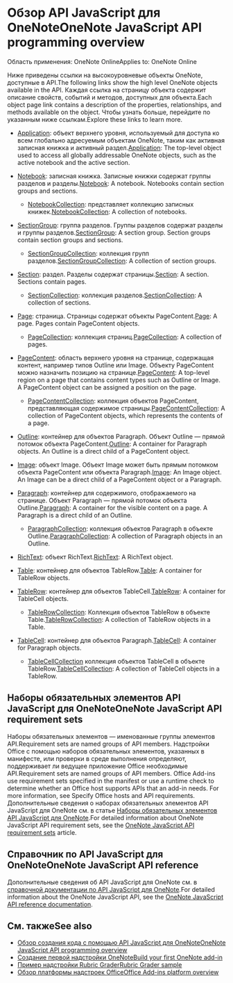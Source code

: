 # <a name="onenote-javascript-api-overview"></a><span data-ttu-id="0094a-101">Обзор API JavaScript для OneNote</span><span class="sxs-lookup"><span data-stu-id="0094a-101">OneNote JavaScript API programming overview</span></span>

<span data-ttu-id="0094a-102">Область применения: OneNote Online</span><span class="sxs-lookup"><span data-stu-id="0094a-102">Applies to: OneNote Online</span></span>

<span data-ttu-id="0094a-103">Ниже приведены ссылки на высокоуровневые объекты OneNote, доступные в API.</span><span class="sxs-lookup"><span data-stu-id="0094a-103">The following links show the high level OneNote objects available in the API.</span></span> <span data-ttu-id="0094a-104">Каждая ссылка на страницу объекта содержит описание свойств, событий и методов, доступных для объекта.</span><span class="sxs-lookup"><span data-stu-id="0094a-104">Each object page link contains a description of the properties, relationships, and methods available on the object.</span></span> <span data-ttu-id="0094a-105">Чтобы узнать больше, перейдите по указанным ниже ссылкам.</span><span class="sxs-lookup"><span data-stu-id="0094a-105">Explore these links to learn more.</span></span> 
    
- <span data-ttu-id="0094a-106">[Application](/javascript/api/onenote/onenote.application): объект верхнего уровня, используемый для доступа ко всем глобально адресуемым объектам OneNote, таким как активная записная книжка и активный раздел.</span><span class="sxs-lookup"><span data-stu-id="0094a-106">[Application](/javascript/api/onenote/onenote.application): The top-level object used to access all globally addressable OneNote objects, such as the active notebook and the active section.</span></span>

- <span data-ttu-id="0094a-p102">[Notebook](/javascript/api/onenote/onenote.notebook): записная книжка. Записные книжки содержат группы разделов и разделы.</span><span class="sxs-lookup"><span data-stu-id="0094a-p102">[Notebook](/javascript/api/onenote/onenote.notebook): A notebook. Notebooks contain section groups and sections.</span></span>
    - <span data-ttu-id="0094a-109">[NotebookCollection](/javascript/api/onenote/onenote.notebookcollection): представляет коллекцию записных книжек.</span><span class="sxs-lookup"><span data-stu-id="0094a-109">[NotebookCollection](/javascript/api/onenote/onenote.notebookcollection): A collection of notebooks.</span></span>

- <span data-ttu-id="0094a-p103">[SectionGroup](/javascript/api/onenote/onenote.sectiongroup): группа разделов. Группы разделов содержат разделы и группы разделов.</span><span class="sxs-lookup"><span data-stu-id="0094a-p103">[SectionGroup](/javascript/api/onenote/onenote.sectiongroup): A section group. Section groups contain section groups and sections.</span></span>
    - <span data-ttu-id="0094a-112">[SectionGroupCollection](/javascript/api/onenote/onenote.sectiongroupcollection): коллекция групп разделов.</span><span class="sxs-lookup"><span data-stu-id="0094a-112">[SectionGroupCollection](/javascript/api/onenote/onenote.sectiongroupcollection): A collection of section groups.</span></span>

- <span data-ttu-id="0094a-p104">[Section](/javascript/api/onenote/onenote.section): раздел. Разделы содержат страницы.</span><span class="sxs-lookup"><span data-stu-id="0094a-p104">[Section](/javascript/api/onenote/onenote.section): A section. Sections contain pages.</span></span>
    - <span data-ttu-id="0094a-115">[SectionCollection](/javascript/api/onenote/onenote.sectioncollection): коллекция разделов.</span><span class="sxs-lookup"><span data-stu-id="0094a-115">[SectionCollection](/javascript/api/onenote/onenote.sectioncollection): A collection of sections.</span></span>

- <span data-ttu-id="0094a-p105">[Page](/javascript/api/onenote/onenote.page): страница. Страницы содержат объекты PageContent.</span><span class="sxs-lookup"><span data-stu-id="0094a-p105">[Page](/javascript/api/onenote/onenote.page): A page. Pages contain PageContent objects.</span></span>
    - <span data-ttu-id="0094a-118">[PageCollection](/javascript/api/onenote/onenote.pagecollection): коллекция страниц.</span><span class="sxs-lookup"><span data-stu-id="0094a-118">[PageCollection](/javascript/api/onenote/onenote.pagecollection): A collection of pages.</span></span>

- <span data-ttu-id="0094a-p106">[PageContent](/javascript/api/onenote/onenote.pagecontent): область верхнего уровня на странице, содержащая контент, например типов Outline или Image. Объекту PageContent можно назначить позицию на странице.</span><span class="sxs-lookup"><span data-stu-id="0094a-p106">[PageContent](/javascript/api/onenote/onenote.pagecontent): A top-level region on a page that contains content types such as Outline or Image. A PageContent object can be assigned a position on the page.</span></span>
    - <span data-ttu-id="0094a-121">[PageContentCollection](/javascript/api/onenote/onenote.pagecontentcollection): коллекция объектов PageContent, представляющая содержимое страницы.</span><span class="sxs-lookup"><span data-stu-id="0094a-121">[PageContentCollection](/javascript/api/onenote/onenote.pagecontentcollection): A collection of PageContent objects, which represents the contents of a page.</span></span>

- <span data-ttu-id="0094a-p107">[Outline](/javascript/api/onenote/onenote.outline): контейнер для объектов Paragraph. Объект Outline — прямой потомок объекта PageContent.</span><span class="sxs-lookup"><span data-stu-id="0094a-p107">[Outline](/javascript/api/onenote/onenote.outline): A container for Paragraph objects. An Outline is a direct child of a PageContent object.</span></span>

- <span data-ttu-id="0094a-p108">[Image](/javascript/api/onenote/onenote.image): объект Image. Объект Image может быть прямым потомком объекта PageContent или объекта Paragraph.</span><span class="sxs-lookup"><span data-stu-id="0094a-p108">[Image](/javascript/api/onenote/onenote.image): An Image object. An Image can be a direct child of a PageContent object or a Paragraph.</span></span>

- <span data-ttu-id="0094a-p109">[Paragraph](/javascript/api/onenote/onenote.paragraph): контейнер для содержимого, отображаемого на странице. Объект Paragraph — прямой потомок объекта Outline.</span><span class="sxs-lookup"><span data-stu-id="0094a-p109">[Paragraph](/javascript/api/onenote/onenote.paragraph): A container for the visible content on a page. A Paragraph is a direct child of an Outline.</span></span>
    - <span data-ttu-id="0094a-128">[ParagraphCollection](/javascript/api/onenote/onenote.paragraphcollection): коллекция объектов Paragraph в объекте Outline.</span><span class="sxs-lookup"><span data-stu-id="0094a-128">[ParagraphCollection](/javascript/api/onenote/onenote.paragraphcollection): A collection of Paragraph objects in an Outline.</span></span>

- <span data-ttu-id="0094a-129">[RichText](/javascript/api/onenote/onenote.richtext): объект RichText.</span><span class="sxs-lookup"><span data-stu-id="0094a-129">[RichText](/javascript/api/onenote/onenote.richtext): A RichText object.</span></span>

- <span data-ttu-id="0094a-130">[Table](/javascript/api/onenote/onenote.table): контейнер для объектов TableRow.</span><span class="sxs-lookup"><span data-stu-id="0094a-130">[Table](/javascript/api/onenote/onenote.table): A container for TableRow objects.</span></span>

- <span data-ttu-id="0094a-131">[TableRow](/javascript/api/onenote/onenote.tablerow): контейнер для объектов TableCell.</span><span class="sxs-lookup"><span data-stu-id="0094a-131">[TableRow](/javascript/api/onenote/onenote.tablerow): A container for TableCell objects.</span></span>
    - <span data-ttu-id="0094a-132">[TableRowCollection](/javascript/api/onenote/onenote.tablerowcollection): Коллекция объектов TableRow в объекте Table.</span><span class="sxs-lookup"><span data-stu-id="0094a-132">[TableRowCollection](/javascript/api/onenote/onenote.tablerowcollection): A collection of TableRow objects in a Table.</span></span>
 
- <span data-ttu-id="0094a-133">[TableCell](/javascript/api/onenote/onenote.tablecell): контейнер для объектов Paragraph.</span><span class="sxs-lookup"><span data-stu-id="0094a-133">[TableCell](/javascript/api/onenote/onenote.tablecell): A container for Paragraph objects.</span></span>
    - <span data-ttu-id="0094a-134">[TableCellCollection](/javascript/api/onenote/onenote.tablecellcollection) коллекция объектов TableCell в объекте TableRow.</span><span class="sxs-lookup"><span data-stu-id="0094a-134">[TableCellCollection](/javascript/api/onenote/onenote.tablecellcollection): A collection of TableCell objects in a TableRow.</span></span>

## <a name="onenote-javascript-api-requirement-sets"></a><span data-ttu-id="0094a-135">Наборы обязательных элементов API JavaScript для OneNote</span><span class="sxs-lookup"><span data-stu-id="0094a-135">OneNote JavaScript API requirement sets</span></span>

<span data-ttu-id="0094a-136">Наборы обязательных элементов — именованные группы элементов API.</span><span class="sxs-lookup"><span data-stu-id="0094a-136">Requirement sets are named groups of API members.</span></span> <span data-ttu-id="0094a-137">Надстройки Office с помощью наборов обязательных элементов, указанных в манифесте, или проверки в среде выполнения определяют, поддерживает ли ведущее приложение Office необходимые API.</span><span class="sxs-lookup"><span data-stu-id="0094a-137">Requirement sets are named groups of API members. Office Add-ins use requirement sets specified in the manifest or use a runtime check to determine whether an Office host supports APIs that an add-in needs. For more information, see Specify Office hosts and API requirements.</span></span> <span data-ttu-id="0094a-138">Дополнительные сведения о наборах обязательных элементов API JavaScript для OneNote см. в статье [Наборы обязательных элементов API JavaScript для OneNote](../requirement-sets/onenote-api-requirement-sets.md).</span><span class="sxs-lookup"><span data-stu-id="0094a-138">For detailed information about OneNote JavaScript API requirement sets, see the [OneNote JavaScript API requirement sets](../requirement-sets/onenote-api-requirement-sets.md) article.</span></span>

## <a name="onenote-javascript-api-reference"></a><span data-ttu-id="0094a-139">Справочник по API JavaScript для OneNote</span><span class="sxs-lookup"><span data-stu-id="0094a-139">OneNote JavaScript API reference</span></span>

<span data-ttu-id="0094a-140">Дополнительные сведения об API JavaScript для OneNote см. в [справочной документации по API JavaScript для OneNote](/javascript/api/onenote).</span><span class="sxs-lookup"><span data-stu-id="0094a-140">For detailed information about the OneNote JavaScript API, see the [OneNote JavaScript API reference documentation](/javascript/api/onenote).</span></span>

## <a name="see-also"></a><span data-ttu-id="0094a-141">См. также</span><span class="sxs-lookup"><span data-stu-id="0094a-141">See also</span></span>

- [<span data-ttu-id="0094a-142">Обзор создания кода с помощью API JavaScript для OneNote</span><span class="sxs-lookup"><span data-stu-id="0094a-142">OneNote JavaScript API programming overview</span></span>](https://docs.microsoft.com/office/dev/add-ins/onenote/onenote-add-ins-programming-overview)
- [<span data-ttu-id="0094a-143">Создание первой надстройки OneNote</span><span class="sxs-lookup"><span data-stu-id="0094a-143">Build your first OneNote add-in</span></span>](https://docs.microsoft.com/office/dev/add-ins/onenote/onenote-add-ins-getting-started)
- [<span data-ttu-id="0094a-144">Пример надстройки Rubric Grader</span><span class="sxs-lookup"><span data-stu-id="0094a-144">Rubric Grader sample</span></span>](https://github.com/OfficeDev/OneNote-Add-in-Rubric-Grader)
- [<span data-ttu-id="0094a-145">Обзор платформы надстроек Office</span><span class="sxs-lookup"><span data-stu-id="0094a-145">Office Add-ins platform overview</span></span>](https://docs.microsoft.com/office/dev/add-ins/overview/office-add-ins)
